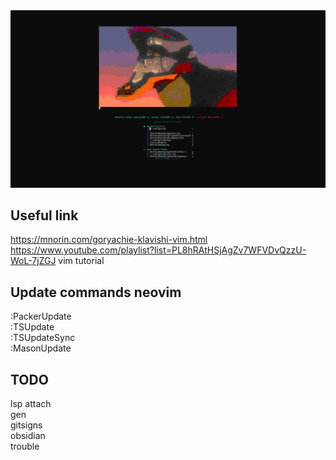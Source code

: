 <div align="center">
    <img src="images/desktop_screen.gif" style="margin: auto"/>
</div>

## Useful link  
https://mnorin.com/goryachie-klavishi-vim.html 
https://www.youtube.com/playlist?list=PL8hRAtHSjAgZv7WFVDvQzzU-WoL-7jZGJ  vim tutorial 
## Update commands neovim  
:PackerUpdate  
:TSUpdate  
:TSUpdateSync  
:MasonUpdate  
## TODO  
lsp attach  
gen  
gitsigns  
obsidian  
trouble  